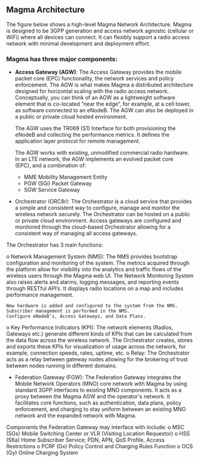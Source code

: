 ## Magma Architecture

The figure below shows a high-level Magma Network Architecture.  Magma is designed to be 3GPP generation and access network agnostic (cellular or WiFi) where all devices can connect.
It can flexibly support a radio access network with minimal development and deployment effort.

### Magma has three major components:

- **Access Gateway (AGW)**: The Access Gateway provides the mobile packet core (EPC) functionality, the network services and policy
enforcement.  The AGW is what makes Magma a distributed architecture designed for horizontal scaling with the radio access network. 
Conceptually, you can think of an AGW as a lightweight software element that is co-located “near the edge”, for example,
at a cell tower, as software connected to an eNodeB.  The AGW can also be deployed in a public or private cloud hosted environment.

  The AGW uses the TR069 (S1) Interface for both provisioning the eNodeB and collecting the performance metrics. It defines the     
  application layer protocol for remote management.

  The AGW works with existing, unmodified commercial radio hardware.  In an LTE network, the AGW implements an evolved packet core  
  (EPC), and a combination of:<br/>
  * MME	Mobility Management Entity<br/>
  * PGW	(SGi) Packet Gateway<br/>
  * SGW 	Service Gateway<br/>
  

- Orchestrator (ORC8r):  The Orchestrator is a cloud service that provides a simple and consistent way to configure, manage and
monitor the wireless network securely.  The Orchestrator can be hosted on a public or private cloud environment.
Access gateways are configured and monitored through the cloud-based Orchestrator allowing for a consistent way of managing
all access gateways.

The Orchestrator has 3 main functions:

   o	Network Management System (NMS): The NMS provides bootstrap configuration and monitoring of the system.  The metrics
      acquired through the platform allow for visibility into the analytics and traffic flows of the wireless users through
      the Magma web UI.  The Network Monitoring System also raises alerts and alarms, logging messages, and reporting events
      through RESTful API’s.  It displays radio locations on a map and includes performance management.
  
    New hardware is added and configured to the system from the NMS.  Subscriber management is performed in the NMS. 
    Configure eNodeB’s, Access Gateways, and Data Plans.
    
  o	Key Performance Indicators (KPI): The network elements (Radios, Gateways etc.) generate different kinds of KPIs that can be calculated from the data flow across the wireless network. The Orchestrator creates, stores and exports these KPIs for visualization of usage across the network, for example, connection speeds, rates, uptime, etc.
  o	Relay: The Orchestrator acts as a relay between gateway nodes allowing for the brokering of trust between nodes running in different domains.

- Federation Gateway (FGW):  The Federation Gateway integrates the Mobile Network Operators (MNO) core network with Magma by using standard 3GPP interfaces to existing MNO components.  It acts as a proxy between the Magma AGW and the operator's network.  It facilitates core functions, such as authentication, data plans, policy enforcement, and charging to stay uniform between an existing MNO network and the expanded network with Magma.

Components the Federation Gateway may interface with include:
o	MSC	(SGs) Mobile Switching Center or VLR (Visiting Location Requestor)
o	HSS 	(S6a) Home Subscriber Service; PDN, APN, QoS Profile, Access Restrictions
o	PCRF 	(Gx) Policy Control and Charging Rules Function
o	OCS	(Gy) Online Charging System
